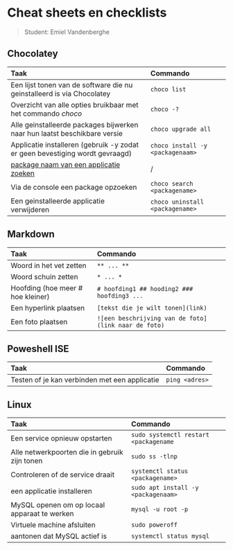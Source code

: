 # Cheat sheets en checklists

> Student: Emiel Vandenberghe

## Chocolatey

| Taak                                                   | Commando                         |
| :----------------------------------------------------- | :------------------------------- |
| Een lijst tonen van de software die nu geinstalleerd is via Chocolatey            | `choco list`                           |
| Overzicht van alle opties bruikbaar met het commando *choco*                       | `choco -?`       |
| Alle geinstalleerde packages bijwerken naar hun laatst beschikbare versie                                      | `choco upgrade all`   |
| Applicatie installeren (gebruik -y zodat er geen bevestiging wordt gevraagd)                                     | `choco install -y <packagenaam>`    |
| [package naam van een applicatie zoeken](https://community.chocolatey.org/packages/)                                   | / |
| Via de console een package opzoeken | `choco search <packagename>`                |
| Een geinstalleerde applicatie verwijderen        | `choco uninstall <packagename>`       |


## Markdown

| Taak                                                   | Commando                         |
| :----------------------------------------------------- | :------------------------------- |
| Woord in het vet zetten| `** ... **`|
| Woord schuin zetten | `* ... *` |
| Hoofding (hoe meer # hoe kleiner) | `# hoofding1 ## hooding2 ### hoofding3 ... `|
| Een hyperlink plaatsen | ` [tekst die je wilt tonen](link) ` |
| Een foto plaatsen | `![een beschrijving van de foto](link naar de foto) `|


## Poweshell ISE

| Taak                                                   | Commando                         |
| :----------------------------------------------------- | :------------------------------- |
| Testen of je kan verbinden met een applicatie| `ping <adres>`|


## Linux

| Taak                                                   | Commando                         |
| :----------------------------------------------------- | :------------------------------- |
| Een service opnieuw opstarten| `sudo systemctl restart <packagename`|
| Alle netwerkpoorten die in gebruik zijn tonen | `sudo ss -tlnp` |
| Controleren of de service draait | `systemctl status <packagename>`|
| een applicatie installeren | ` sudo apt install -y <packagenaam> ` |
| MySQL openen om op locaal apparaat te werken | `mysql -u root -p`|
| Virtuele machine afsluiten | `sudo poweroff`|
| aantonen dat MySQL actief is| `systemctl status mysql`| 






